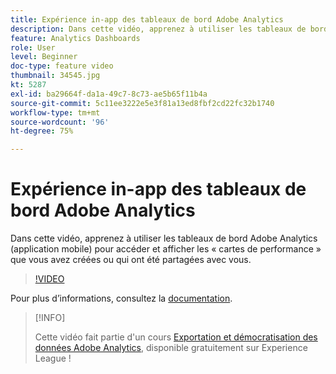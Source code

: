 ```yaml
---
title: Expérience in-app des tableaux de bord Adobe Analytics
description: Dans cette vidéo, apprenez à utiliser les tableaux de bord Adobe Analytics (application mobile) pour accéder et afficher les « cartes de performance » que vous avez créées ou qui ont été partagées avec vous.
feature: Analytics Dashboards
role: User
level: Beginner
doc-type: feature video
thumbnail: 34545.jpg
kt: 5287
exl-id: ba29664f-da1a-49c7-8c73-ae5b65f11b4a
source-git-commit: 5c11ee3222e5e3f81a13ed8fbf2cd22fc32b1740
workflow-type: tm+mt
source-wordcount: '96'
ht-degree: 75%

---
```


# Expérience in-app des tableaux de bord Adobe Analytics

Dans cette vidéo, apprenez à utiliser les tableaux de bord Adobe Analytics (application mobile) pour accéder et afficher les « cartes de performance » que vous avez créées ou qui ont été partagées avec vous.

>[!VIDEO](https://video.tv.adobe.com/v/34545/?quality=12)

Pour plus dʼinformations, consultez la [documentation](https://experienceleague.adobe.com/docs/analytics/analyze/mobapp/home.html?lang=fr).

>[!INFO]
>
> Cette vidéo fait partie d&#39;un cours [Exportation et démocratisation des données Adobe Analytics](https://experienceleague.adobe.com/?recommended=Analytics-A-1-2022.1.democratizing), disponible gratuitement sur Experience League !